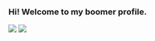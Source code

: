 ### Hi! Welcome to my boomer profile.



<img src="https://github-readme-stats.vercel.app/api?username=kabirulhassan&theme=react&show_icons=true&count_private=true&hide=stars">
<img src="https://github-readme-stats.vercel.app/api/top-langs/?username=kabirulhassan&layout=compact&theme=react">
